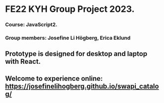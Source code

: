 # FE22 KYH Group Project 2023. 
### Course: JavaScript2.
### Group members: Josefine Li Högberg, Erica Eklund 
## Prototype is designed for desktop and laptop with React. 
## Welcome to experience online: https://josefinelihogberg.github.io/swapi_catalog/
